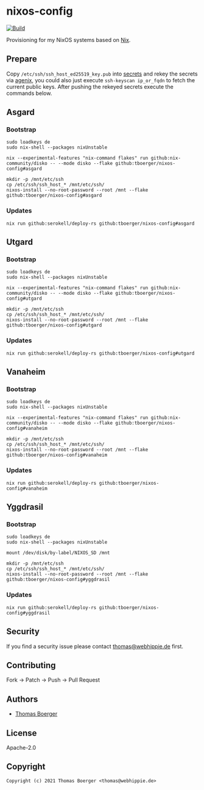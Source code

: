 # nixos-config

[![Build](https://github.com/tboerger/nixos-config/actions/workflows/build.yml/badge.svg)](https://github.com/tboerger/nixos-config/actions/workflows/build.yml)

Provisioning for my NixOS systems based on [Nix][nix].

## Prepare

Copy `/etc/ssh/ssh_host_ed25519_key.pub` into [secrets](./secrets/secrets.nix)
and rekey the secrets via [agenix][agenix], you could also just execute
`ssh-keyscan ip_or_fqdn` to fetch the current public keys. After pushing the
rekeyed secrets execute the commands below.

## Asgard

### Bootstrap

```console
sudo loadkeys de
sudo nix-shell --packages nixUnstable

nix --experimental-features "nix-command flakes" run github:nix-community/disko -- --mode disko --flake github:tboerger/nixos-config#asgard

mkdir -p /mnt/etc/ssh
cp /etc/ssh/ssh_host_* /mnt/etc/ssh/
nixos-install --no-root-password --root /mnt --flake github:tboerger/nixos-config#asgard
```

### Updates

```console
nix run github:serokell/deploy-rs github:tboerger/nixos-config#asgard
```

## Utgard

### Bootstrap

```console
sudo loadkeys de
sudo nix-shell --packages nixUnstable

nix --experimental-features "nix-command flakes" run github:nix-community/disko -- --mode disko --flake github:tboerger/nixos-config#utgard

mkdir -p /mnt/etc/ssh
cp /etc/ssh/ssh_host_* /mnt/etc/ssh/
nixos-install --no-root-password --root /mnt --flake github:tboerger/nixos-config#utgard
```

### Updates

```console
nix run github:serokell/deploy-rs github:tboerger/nixos-config#utgard
```

## Vanaheim

### Bootstrap

```console
sudo loadkeys de
sudo nix-shell --packages nixUnstable

nix --experimental-features "nix-command flakes" run github:nix-community/disko -- --mode disko --flake github:tboerger/nixos-config#vanaheim

mkdir -p /mnt/etc/ssh
cp /etc/ssh/ssh_host_* /mnt/etc/ssh/
nixos-install --no-root-password --root /mnt --flake github:tboerger/nixos-config#vanaheim
```

### Updates

```console
nix run github:serokell/deploy-rs github:tboerger/nixos-config#vanaheim
```

## Yggdrasil

### Bootstrap

```console
sudo loadkeys de
sudo nix-shell --packages nixUnstable

mount /dev/disk/by-label/NIXOS_SD /mnt

mkdir -p /mnt/etc/ssh
cp /etc/ssh/ssh_host_* /mnt/etc/ssh/
nixos-install --no-root-password --root /mnt --flake github:tboerger/nixos-config#yggdrasil
```

### Updates

```console
nix run github:serokell/deploy-rs github:tboerger/nixos-config#yggdrasil
```

## Security

If you find a security issue please contact thomas@webhippie.de first.

## Contributing

Fork -> Patch -> Push -> Pull Request

## Authors

-   [Thomas Boerger](https://github.com/tboerger)

## License

Apache-2.0

## Copyright

```console
Copyright (c) 2021 Thomas Boerger <thomas@webhippie.de>
```

[nix]: https://nixos.org/manual/nix/stable/
[agenix]: https://github.com/ryantm/agenix
